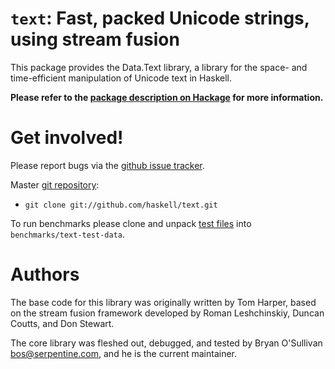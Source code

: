 # `text`: Fast, packed Unicode strings, using stream fusion

This package provides the Data.Text library, a library for the space-
and time-efficient manipulation of Unicode text in Haskell.

**Please refer to the [package description on Hackage](https://hackage.haskell.org/package/text#description) for more information.**

# Get involved!

Please report bugs via the
[github issue tracker](https://github.com/haskell/text/issues).

Master [git repository](https://github.com/haskell/text):

* `git clone git://github.com/haskell/text.git`

To run benchmarks please clone and unpack
[test files](https://github.com/bos/text-test-data)
into `benchmarks/text-test-data`.

# Authors

The base code for this library was originally written by Tom Harper,
based on the stream fusion framework developed by Roman Leshchinskiy,
Duncan Coutts, and Don Stewart.

The core library was fleshed out, debugged, and tested by Bryan
O'Sullivan <bos@serpentine.com>, and he is the current maintainer.

